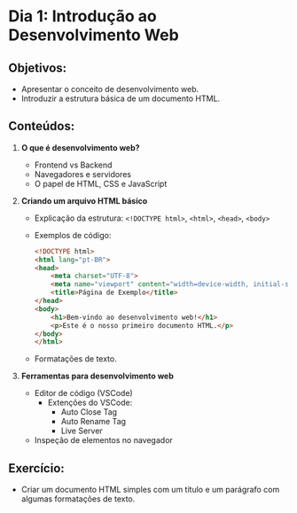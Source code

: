 # Dia 1: Introdução ao Desenvolvimento Web

## Objetivos:
- Apresentar o conceito de desenvolvimento web.
- Introduzir a estrutura básica de um documento HTML.

## Conteúdos:
1. **O que é desenvolvimento web?**
   - Frontend vs Backend
   - Navegadores e servidores
   - O papel de HTML, CSS e JavaScript

2. **Criando um arquivo HTML básico**
   - Explicação da estrutura: `<!DOCTYPE html>`, `<html>`, `<head>`, `<body>`
   - Exemplos de código:
     ```html
     <!DOCTYPE html>
     <html lang="pt-BR">
     <head>
         <meta charset="UTF-8">
         <meta name="viewport" content="width=device-width, initial-scale=1.0">
         <title>Página de Exemplo</title>
     </head>
     <body>
         <h1>Bem-vindo ao desenvolvimento web!</h1>
         <p>Este é o nosso primeiro documento HTML.</p>
     </body>
     </html>
     ```

    - Formatações de texto.

3. **Ferramentas para desenvolvimento web**
   - Editor de código (VSCode)
        - Extenções do VSCode:
            - Auto Close Tag
            - Auto Rename Tag
            - Live Server
   - Inspeção de elementos no navegador

## Exercício:
- Criar um documento HTML simples com um título e um parágrafo com algumas formatações de texto.
